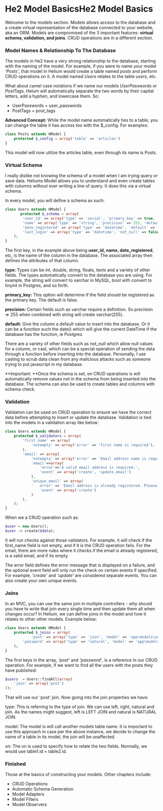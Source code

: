 # He2 Model BasicsHe2 Model Basics

Welcome to the models section. Models allows access to the database and a create virtual representation of the database connected to your website, aka an ORM. Models are compromised of the 3 important features: **virtual schema, validation, and joins**. CRUD operations are in a different section.

### Model Names & Relationship To The Database

The models in He2 have a very strong relationship to the database, starting with the naming of the model. For example, if you were to name your model *'Posts'*, that model in Helium would create a table named *posts* and perform CRUD operations on it. A model named *Users* relates to the table *users*, etc.

What about camel case notations if we name our models *UserPasswords* or *PostTags*. Helum will automatically separate the two words by their capital letters, add a hyphen, and lowercase them. So:
- UserPasswords = user_passwords
- PostTags = post_tags

**Advanced Concept:** While the model name automatically ties to a table, you can change the table it has access too with the $_config. For examples:
```php
class Posts extends HModel {
	protected $_config = array('table' => 'articles')
}
```

This model will now utilize the articles table, even through its name is Posts.

### Virtual Schema
I really dislike not knowing the schema of a model when I am trying query or save data. Heliums Model allows you to understand and even create tables with columns without ever writing a line of query. It does this via a virtual schema.

In every model, you will define a schema as such:

```php
class Users extends HModel {
       protected $_schema = array(
		'user_id' => array('type' => 'serial', 'primary_key' => true, 'auto_increment' => true),
		'name' => array('type' => 'string', 'precision' => 255, 'default' => '', 'cast' => 'santize'),
		'date_registered' => array('type' => 'datetime', 'default' => 'now()'),
		'last_login' => array('type' => 'datetime', 'not_null' => false, 'default' => null)
	);
}
```
The first key, in the example above being **user_id, name, date_registered**, etc, is the name of the column in the database. The associated array then defines the attributes of that column.

**type:** Types can be int, double, string, floats, texts and a variety of other fields. The types automatically convert to the database you are using. For example, the string will convert to varchar in MySQL, bool with convert to tinyint in Postgres, and so forth.

**primary_key:** This option will determine if the field should be registered as the primary key. The default is false.

**precision:** Certain fields such as varchar require a definition. So precision => 255 when combined with string will create varchar(255).

**default:** Give the column a default value to insert into the database. Or it can be a function such the date() which will give the current DateTime if the database has the function, ie Postgres.

There are a variety of other fields such as not_null which allow null values for a column, or cast, which can be a special operation of sending the data through a function before inserting into the database. Personally, I use casting to scrub data clean from any malicious attacks such as someone trying to put javascript in my database.

**Important: **Once the schema is set, on CRUD operations is will automatically remove values not in the schema from being inserted into the database. The schema can also be used to create tables and columns with schema check.

### Validation

Validation can be used on CRUD operation to ensure we have the correct data before attempting to insert or update the database. Validation is tied into the models in a validation array like below:

```php
class Users extends HModel {
 	protected $_validators = array(
		'first_name' => array(
			'notempty' => array('error' => 'First name is required'),
		), 
		'email' => array(
			'notempty' => array('error' => 'Email address name is required'),
			'email'=>array(
				'error'=>'A valid email address is required.',
				'event' => array('create', 'update_email')
			),
			'unique_email' => array(
			'	error' => 'Email address is already registered. Please login or use the forgot password',
				'event' => array('create')
			)
        ),
    );
}
```

When we a CRUD operation such as:
```php
$user = new Users();
$user -> create($data);
```

It will run checks against those validators. For example, it will check if the first_name field is not empty, and if it is the CRUD operation fails. For the email, there are more rules where it checks if the email is already registered, is a valid email, and if its empty.

The error field defines the error message that is displayed on a failure, and the optional event field will only run the check on certain events if specified. For example, *'create'* and *'update'* are considered separate events. You can also create your own unique events.

### Joins
In an MVC, you can use the same join in multiple controllers - why should you have to write that join every single time and then update them all when changes occur? In Helium, we can define joins in the model and how it relates to other other models. Example below:
```php
class Users extends HModel {
	protected $_joins = array(
        	'post' => array('type' => 'join', 'model' => 'app\models\uuid\Posts', 'on' => 'users,user_id = posts.user_id'),
		'password' => array('type' => 'natural', 'model' => 'app\models\uuid\UserPasswords'),
    );
}
```

The first keys in the array, *'post'* and *'password'*, is a reference in our CRUD operation. For example, if we want to find all the users with the posts they have published:

```php
$users  = Users::findAll(array(
	'join' => array('post')
));
```

That will use our 'post' join. Now going into the join properties we have:

type: This is referring to the type of join. We can use left, right, natural and join. As the names might suggest, left is LEFT JOIN and natural is NATURAL JOIN.

model: The model is will call another models table name. It is important to use this approach in case per the above instance, we decide to change the name of a table in its model, the join will be unaffected.

on: The on is used to specify how to relate the two fields. Normally, we would use table1.id = table2.id.

### Finished

Those at the basics of constructing your models. Other chapters include:
- CRUD Operations
- Automatic Schema Generation
- Model Adapters
- Model Filters
- Model Observers

